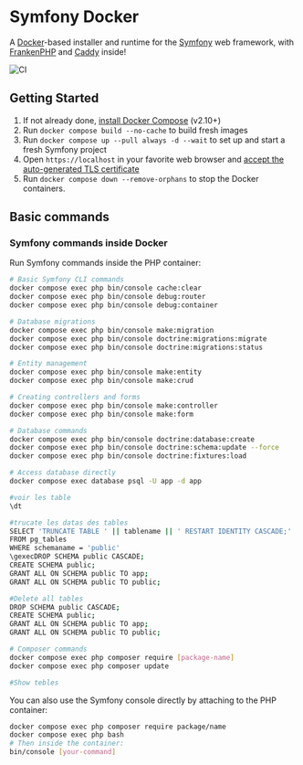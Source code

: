 # Symfony Docker

A [Docker](https://www.docker.com/)-based installer and runtime for the [Symfony](https://symfony.com) web framework,
with [FrankenPHP](https://frankenphp.dev) and [Caddy](https://caddyserver.com/) inside!

![CI](https://github.com/dunglas/symfony-docker/workflows/CI/badge.svg)

## Getting Started

1. If not already done, [install Docker Compose](https://docs.docker.com/compose/install/) (v2.10+)
2. Run `docker compose build --no-cache` to build fresh images
3. Run `docker compose up --pull always -d --wait` to set up and start a fresh Symfony project
4. Open `https://localhost` in your favorite web browser and [accept the auto-generated TLS certificate](https://stackoverflow.com/a/15076602/1352334)
5. Run `docker compose down --remove-orphans` to stop the Docker containers.

## Basic commands

### Symfony commands inside Docker

Run Symfony commands inside the PHP container:

```bash
# Basic Symfony CLI commands
docker compose exec php bin/console cache:clear
docker compose exec php bin/console debug:router
docker compose exec php bin/console debug:container

# Database migrations
docker compose exec php bin/console make:migration
docker compose exec php bin/console doctrine:migrations:migrate
docker compose exec php bin/console doctrine:migrations:status

# Entity management
docker compose exec php bin/console make:entity
docker compose exec php bin/console make:crud

# Creating controllers and forms
docker compose exec php bin/console make:controller
docker compose exec php bin/console make:form

# Database commands
docker compose exec php bin/console doctrine:database:create
docker compose exec php bin/console doctrine:schema:update --force
docker compose exec php bin/console doctrine:fixtures:load

# Access database directly
docker compose exec database psql -U app -d app

#voir les table 
\dt

#trucate les datas des tables 
SELECT 'TRUNCATE TABLE ' || tablename || ' RESTART IDENTITY CASCADE;' 
FROM pg_tables 
WHERE schemaname = 'public'
\gexecDROP SCHEMA public CASCADE;
CREATE SCHEMA public;
GRANT ALL ON SCHEMA public TO app;
GRANT ALL ON SCHEMA public TO public;

#Delete all tables
DROP SCHEMA public CASCADE;
CREATE SCHEMA public;
GRANT ALL ON SCHEMA public TO app;
GRANT ALL ON SCHEMA public TO public;

# Composer commands
docker compose exec php composer require [package-name]
docker compose exec php composer update

#Show tebles
```

You can also use the Symfony console directly by attaching to the PHP container:

```bash
docker compose exec php composer require package/name
docker compose exec php bash
# Then inside the container:
bin/console [your-command]
```
